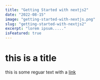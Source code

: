 ```yaml
---
title: "Getting Started with nextjs2"
date: "2022-08-15"
image: "getting-started-with-nextjs.png"
slug: "getting-started-with-nextjs2"
excerpt: "lorem ipsum....."
isFeatured: true
---
```


# this is a title

this is some reguar text with a [link](https://naver.com)
